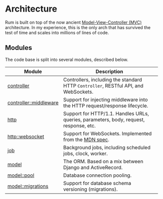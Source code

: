 # Architecture

Rum is built on top of the now ancient [Model-View-Controller (MVC)](https://en.wikipedia.org/wiki/Model%E2%80%93view%E2%80%93controller) architecture. In my experience, this is the only arch that has survived the test of time and scales into millions of lines of code.

## Modules

The code base is split into several modules, described below.

| Module | Description |
| -------|-------------|
| [controller](rum/src/controller) | Controllers, including the standard HTTP `Controller`, RESTful API, and WebSockets. |
| [controller::middleware](rum/src/controller/middleware) | Support for injecting middleware into the HTTP request/response lifecycle. |
| [http](rum/src/http) | Support for HTTP/1.1. Handles URLs, queries, parameters, body, request, response, etc. |
| [http::websocket](run/src/http/websocket) | Support for WebSockets. Implemented from the [MDN spec](https://developer.mozilla.org/en-US/docs/Web/API/WebSockets_API/Writing_WebSocket_servers). |
| [job](rum/src/job) | Background jobs, including scheduled jobs, clock, worker. |
| [model](rum/src/model) | The ORM. Based on a mix between Django and ActiveRecord. |
| [model::pool](rum/src/model/pool) | Database connection pooling. |
| [model::migrations](rum/src/model/migrations) | Support for database schema versioning (migrations). |